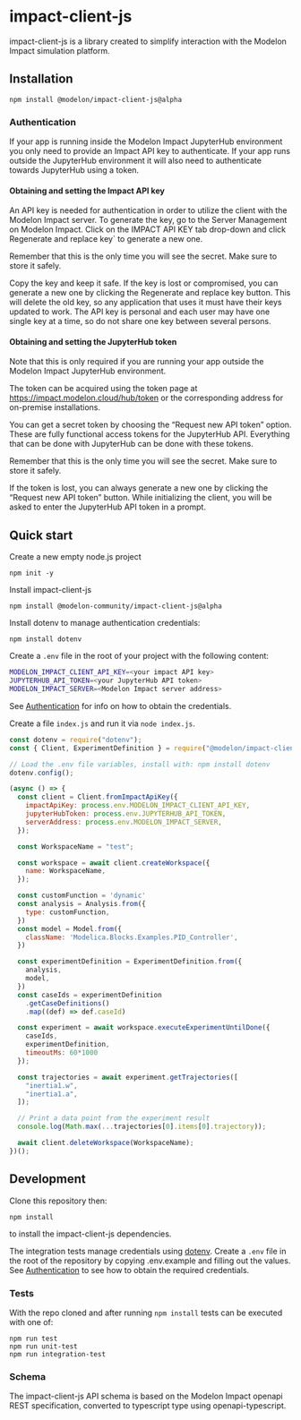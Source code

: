 # impact-client-js

impact-client-js is a library created to simplify interaction with the Modelon Impact simulation platform.

## Installation

`npm install @modelon/impact-client-js@alpha`

### Authentication

If your app is running inside the Modelon Impact JupyterHub environment you only need to provide an Impact API key to authenticate. If your app runs outside the JupyterHub environment it will also need to authenticate towards JupyterHub using a token.

#### Obtaining and setting the Impact API key

An API key is needed for authentication in order to utilize the client with the Modelon Impact server. To generate the key, go to the Server Management on Modelon Impact. Click on the IMPACT API KEY tab drop-down and click Regenerate and replace key` to generate a new one.

Remember that this is the only time you will see the secret. Make sure to store it safely.

Copy the key and keep it safe. If the key is lost or compromised, you can generate a new one by clicking the Regenerate and replace key button. This will delete the old key, so any application that uses it must have their keys updated to work. The API key is personal and each user may have one single key at a time, so do not share one key between several persons.

#### Obtaining and setting the JupyterHub token

Note that this is only required if you are running your app outside the Modelon Impact JupyterHub environment.

The token can be acquired using the token page at https://impact.modelon.cloud/hub/token or the corresponding address for on-premise installations.

You can get a secret token by choosing the “Request new API token” option. These are fully functional access tokens for the JupyterHub API. Everything that can be done with JupyterHub can be done with these tokens.

Remember that this is the only time you will see the secret. Make sure to store it safely.

If the token is lost, you can always generate a new one by clicking the “Request new API token” button. While initializing the client, you will be asked to enter the JupyterHub API token in a prompt.

## Quick start

Create a new empty node.js project

`npm init -y`

Install impact-client-js

`npm install @modelon-community/impact-client-js@alpha`

Install dotenv to manage authentication credentials:

`npm install dotenv`

Create a `.env` file in the root of your project with the following content:

```bash
MODELON_IMPACT_CLIENT_API_KEY=<your impact API key>
JUPYTERHUB_API_TOKEN=<your JupyterHub API token>
MODELON_IMPACT_SERVER=<Modelon Impact server address>
```

See [Authentication](#Authentication) for info on how to obtain the credentials.

Create a file `index.js` and run it via `node index.js`.

```JavaScript
const dotenv = require("dotenv");
const { Client, ExperimentDefinition } = require("@modelon/impact-client-js");

// Load the .env file variables, install with: npm install dotenv
dotenv.config();

(async () => {
  const client = Client.fromImpactApiKey({
    impactApiKey: process.env.MODELON_IMPACT_CLIENT_API_KEY,
    jupyterHubToken: process.env.JUPYTERHUB_API_TOKEN,
    serverAddress: process.env.MODELON_IMPACT_SERVER,
  });

  const WorkspaceName = "test";

  const workspace = await client.createWorkspace({
    name: WorkspaceName,
  });

  const customFunction = 'dynamic'
  const analysis = Analysis.from({
    type: customFunction,
  })
  const model = Model.from({
    className: 'Modelica.Blocks.Examples.PID_Controller',
  })

  const experimentDefinition = ExperimentDefinition.from({
    analysis,
    model,
  })
  const caseIds = experimentDefinition
    .getCaseDefinitions()
    .map((def) => def.caseId)

  const experiment = await workspace.executeExperimentUntilDone({
    caseIds,
    experimentDefinition,
    timeoutMs: 60*1000
  });

  const trajectories = await experiment.getTrajectories([
    "inertia1.w",
    "inertia1.a",
  ]);

  // Print a data point from the experiment result
  console.log(Math.max(...trajectories[0].items[0].trajectory));

  await client.deleteWorkspace(WorkspaceName);
})();
```

## Development

Clone this repository then:

`npm install`

to install the impact-client-js dependencies.

The integration tests manage credentials using [dotenv](https://github.com/motdotla/dotenv). Create a `.env` file in the root of the repository by copying .env.example and filling out the values. See [Authentication](#Authentication) to see how to obtain the required credentials.

### Tests

With the repo cloned and after running `npm install` tests can be executed with one of:

```
npm run test
npm run unit-test
npm run integration-test
```

### Schema

The impact-client-js API schema is based on the Modelon Impact openapi REST specification, converted to typescript type using openapi-typescript.
